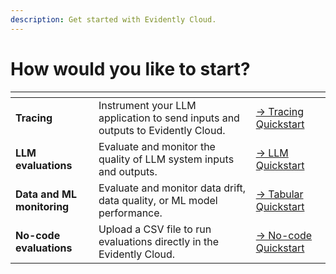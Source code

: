```yaml
---
description: Get started with Evidently Cloud.
---
```


# How would you like to start?

<table data-card-size="large" data-view="cards">
  <thead>
    <tr>
      <th></th>
      <th></th>
      <th></th>
    </tr>
  </thead>
  <tbody>
    <tr>
      <td>
        <strong>Tracing</strong>
      </td>
      <td>
        Instrument your LLM application to send inputs and outputs to Evidently Cloud.
      </td>
      <td>
        <a href="cloud_quickstart_tracing.md">→ Tracing Quickstart</a>
      </td>
    </tr>
    <tr>
      <td>
        <strong>LLM evaluations</strong>
      </td>
      <td>
        Evaluate and monitor the quality of LLM system inputs and outputs.
      </td>
      <td>
        <a href="cloud_quickstart_llm.md">→ LLM Quickstart</a>
      </td>
    </tr>
    <tr>
      <td>
        <strong>Data and ML monitoring</strong>
      </td>
      <td>
        Evaluate and monitor data drift, data quality, or ML model performance.
      </td>
      <td>
        <a href="cloud_quickstart_tabular.md">→ Tabular Quickstart</a>
      </td>
    </tr>
    <tr>
      <td>
        <strong>No-code evaluations</strong>
      </td>
      <td>
        Upload a CSV file to run evaluations directly in the Evidently Cloud.
      </td>
      <td>
        <a href="../evaluations/no_code_evals.md">→ No-code Quickstart</a>
      </td>
    </tr>
  </tbody>
</table>
